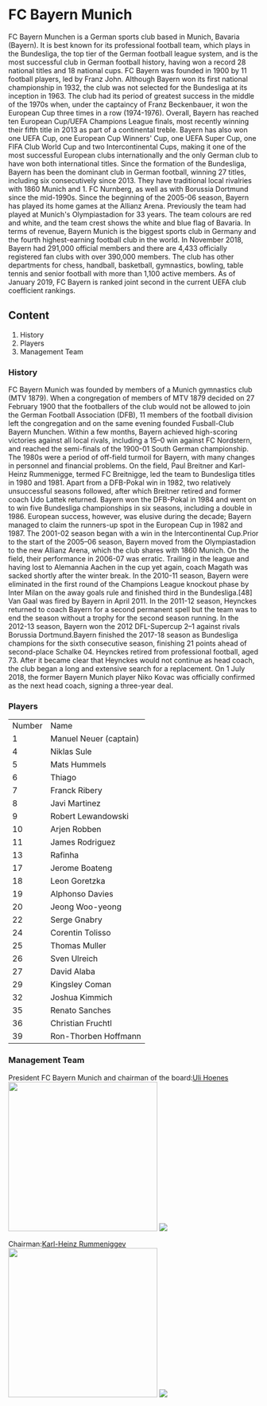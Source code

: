 <h1> FC Bayern Munich</h1>

FC Bayern Munchen is a German sports club based in Munich, Bavaria (Bayern). It is best known for its professional football team, which plays in the Bundesliga, the top tier of the German football league system, and is the most successful club in German football history, having won a record 28 national titles and 18 national cups.
FC Bayern was founded in 1900 by 11 football players, led by Franz John. Although Bayern won its first national championship in 1932, the club was not selected for the Bundesliga at its inception in 1963. The club had its period of greatest success in the middle of the 1970s when, under the captaincy of Franz Beckenbauer, it won the European Cup three times in a row (1974-1976). Overall, Bayern has reached ten European Cup/UEFA Champions League finals, most recently winning their fifth title in 2013 as part of a continental treble. Bayern has also won one UEFA Cup, one European Cup Winners' Cup, one UEFA Super Cup, one FIFA Club World Cup and two Intercontinental Cups, making it one of the most successful European clubs internationally and the only German club to have won both international titles. Since the formation of the Bundesliga, Bayern has been the dominant club in German football, winning 27 titles, including six consecutively since 2013. They have traditional local rivalries with 1860 Munich and 1. FC Nurnberg, as well as with Borussia Dortmund since the mid-1990s.
Since the beginning of the 2005-06 season, Bayern has played its home games at the Allianz Arena. Previously the team had played at Munich's Olympiastadion for 33 years. The team colours are red and white, and the team crest shows the white and blue flag of Bavaria. In terms of revenue, Bayern Munich is the biggest sports club in Germany and the fourth highest-earning football club in the world. In November 2018, Bayern had 291,000 official members and there are 4,433 officially registered fan clubs with over 390,000 members. The club has other departments for chess, handball, basketball, gymnastics, bowling, table tennis and senior football with more than 1,100 active members. As of January 2019, FC Bayern is ranked joint second in the current UEFA club coefficient rankings.

<h2> Content</h2>
<ol>
  <li>History</li>
  <li>Players</li>
  <li>Management Team</li>
</ol>

<h3> History</h3>
FC Bayern Munich was founded by members of a Munich gymnastics club (MTV 1879). When a congregation of members of MTV 1879 decided on 27 February 1900 that the footballers of the club would not be allowed to join the German Football Association (DFB), 11 members of the football division left the congregation and on the same evening founded Fusball-Club Bayern Munchen. Within a few months, Bayern achieved high-scoring victories against all local rivals, including a 15–0 win against FC Nordstern, and reached the semi-finals of the 1900-01 South German championship.
The 1980s were a period of off-field turmoil for Bayern, with many changes in personnel and financial problems. On the field, Paul Breitner and Karl-Heinz Rummenigge, termed FC Breitnigge, led the team to Bundesliga titles in 1980 and 1981. Apart from a DFB-Pokal win in 1982, two relatively unsuccessful seasons followed, after which Breitner retired and former coach Udo Lattek returned. Bayern won the DFB-Pokal in 1984 and went on to win five Bundesliga championships in six seasons, including a double in 1986. European success, however, was elusive during the decade; Bayern managed to claim the runners-up spot in the European Cup in 1982 and 1987.
The 2001-02 season began with a win in the Intercontinental Cup.Prior to the start of the 2005–06 season, Bayern moved from the Olympiastadion to the new Allianz Arena, which the club shares with 1860 Munich. On the field, their performance in 2006-07 was erratic. Trailing in the league and having lost to Alemannia Aachen in the cup yet again, coach Magath was sacked shortly after the winter break.
In the 2010-11 season, Bayern were eliminated in the first round of the Champions League knockout phase by Inter Milan on the away goals rule and finished third in the Bundesliga.[48] Van Gaal was fired by Bayern in April 2011. In the 2011-12 season, Heynckes returned to coach Bayern for a second permanent spell but the team was to end the season without a trophy for the second season running. In the 2012-13 season, Bayern won the 2012 DFL-Supercup 2–1 against rivals Borussia Dortmund.Bayern finished the 2017-18 season as Bundesliga champions for the sixth consecutive season, finishing 21 points ahead of second-place Schalke 04. Heynckes retired from professional football, aged 73.
After it became clear that Heynckes would not continue as head coach, the club began a long and extensive search for a replacement. On 1 July 2018, the former Bayern Munich player Niko Kovac was officially confirmed as the next head coach, signing a three-year deal.

<h3> Players</h3>
<table>
<tr>
<td>Number</td>
<td>Name</td>
</tr>
<tr>
<td>1</td>
<td>Manuel Neuer (captain)</td>
</tr>
<tr>
<td>4</td>
<td>Niklas Sule</td>
</tr>
<tr>
<td>5</td>
<td>Mats Hummels</td>
</tr>
<tr>
<td>6</td>
<td>Thiago</td>
</tr>
<tr>
<td>7</td>
<td>Franck Ribery</td>
</tr>
<tr>
<td>8</td>
<td>Javi Martinez</td>
</tr>
<tr>
<td>9</td>
<td>Robert Lewandowski</td>
</tr>
<tr>
<td>10</td>
<td>Arjen Robben</td>
</tr>
<tr>
<td>11</td>
<td>James Rodriguez</td>
</tr>
<tr>
<td>13</td>
<td>Rafinha</td>
</tr>
<tr>
<td>17</td>
<td>Jerome Boateng</td>
</tr>
<tr>
<td>18</td>
<td>Leon Goretzka</td>
</tr>
<tr>
<td>19</td>
<td>Alphonso Davies</td>
</tr>
<tr>
<td>20</td>
<td>Jeong Woo-yeong</td>
</tr>
<tr>
<td>22</td>
<td>Serge Gnabry</td>
</tr>
<tr>
<td>24</td>
<td>Corentin Tolisso</td>
</tr>
<tr>
<td>25</td>
<td>Thomas Muller</td>
</tr>
<tr>
<td>26</td>
<td>Sven Ulreich</td>
</tr>
<tr>
<td>27</td>
<td>David Alaba</td>
</tr>
<tr>
<td>29</td>
<td>Kingsley Coman</td>
</tr>
<tr>
<td>32</td>
<td>Joshua Kimmich</td>
</tr>
<tr>
<td>35</td>
<td>Renato Sanches</td>
</tr>
<tr>
<td>36</td>
<td>Christian Fruchtl</td>
</tr>
<tr>
<td>39</td>
<td>Ron-Thorben Hoffmann</td>
</tr>
</table>

<h3> Management Team</h3>
President FC Bayern Munich and chairman of the board:<a href="https://en.wikipedia.org/wiki/Uli_Hoene%C3%9F">Uli Hoenes</a>
<img src="D:\images\2.jpg" width="300" />
<img src="https://graph.baidu.com/resource/1043533440c9074c12ecd01553046379.jpg">

Chairman:[Karl-Heinz Rummeniggev](https://en.wikipedia.org/wiki/Karl-Heinz_Rummenigge)
<img src="D:\images\3.jpg" width="300" />
<img src="https://graph.baidu.com/resource/1017eb9383ff1f4e874f401553046405.jpg">
